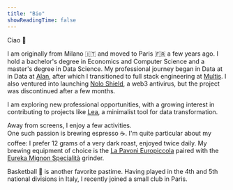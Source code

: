 ```yaml
---
title: "Bio"
showReadingTime: false
---
```


Ciao 👋

I am originally from Milano 🇮🇹 and moved to Paris 🇫🇷 a few years ago.
I hold a bachelor's degree in Economics and Computer Science and a master's degree in Data Science.
My professional journey began in Data at in Data at [Alan](https://alan.com/), after which I transitioned to full stack engineering at [Multis](https://multis.com/).
I also ventured into launching [Nolo Shield](https://noloshield.webflow.io/), a web3 antivirus, but the project was discontinued after a few months.

I am exploring new professional opportunities, with a growing interest in contributing to projects like [Lea](https://github.com/carbonfact/lea), a minimalist tool for data transformation.

Away from screens, I enjoy a few activities.<br/>
One such passion is brewing espresso ☕️.
I'm quite particular about my coffee: I prefer 12 grams of a very dark roast, enjoyed twice daily.
My brewing equipment of choice is the [La Pavoni Europiccola](https://www.lapavoni.com/it/prodotti/linea-domestica/europiccola-lusso) paired with the
[Eureka Mignon Specialità](https://www.eureka.co.it/en/catalogo/prodotti/macinacaff%C3%A8+on+demand/1/20.aspx) grinder.

Basketball 🏀 is another favorite pastime. Having played in the 4th and 5th national divisions in Italy, I recently joined a small club in Paris.
